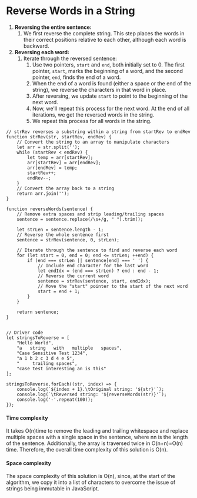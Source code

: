 # Reverse Words in a String

1. **Reversing the entire sentence:**
   1. We first reverse the complete string. This step places the words in their correct positions relative to each other, although each word is backward.
2. **Reversing each word:**
   1. Iterate through the reversed sentence:
      1. Use two pointers, `start` and `end`, both initially set to 0. The first pointer, `start`, marks the beginning of a word, and the second pointer, `end`, finds the end of a word.
      2. When the end of a word is found (either a space or the end of the string), we reverse the characters in that word in place.
      3. After reversing, we update `start` to point to the beginning of the next word.
      4. Now, we'll repeat this process for the next word. At the end of all iterations, we get the reversed words in the string.
      5. We repeat this process for all words in the string.

```
// strRev reverses a substring within a string from startRev to endRev
function strRev(str, startRev, endRev) {
    // Convert the string to an array to manipulate characters
    let arr = str.split('');
    while (startRev < endRev) {
        let temp = arr[startRev];
        arr[startRev] = arr[endRev];
        arr[endRev] = temp;
        startRev++;
        endRev--;
    }
    // Convert the array back to a string
    return arr.join('');
}

function reverseWords(sentence) {
    // Remove extra spaces and strip leading/trailing spaces
    sentence = sentence.replace(/\s+/g, " ").trim();

    let strLen = sentence.length - 1;
    // Reverse the whole sentence first
    sentence = strRev(sentence, 0, strLen);

    // Iterate through the sentence to find and reverse each word
    for (let start = 0, end = 0; end <= strLen; ++end) {
        if (end === strLen || sentence[end] === ' ') {
            // Include end character for the last word
            let endIdx = (end === strLen) ? end : end - 1;
            // Reverse the current word
            sentence = strRev(sentence, start, endIdx);
            // Move the "start" pointer to the start of the next word
            start = end + 1;
        }
    }

    return sentence;
}


// Driver code
let stringsToReverse = [
    "Hello World",
    "a   string   with   multiple   spaces",
    "Case Sensitive Test 1234",
    "a 1 b 2 c 3 d 4 e 5",
    "     trailing spaces",
    "case test interesting an is this"
];

stringsToReverse.forEach((str, index) => {
    console.log(`${index + 1}.\tOriginal string: '${str}'`);
    console.log(`\tReversed string: '${reverseWords(str)}'`);
    console.log('-'.repeat(100));
});

```

#### Time complexity <a href="#time-complexity" id="time-complexity"></a>

It takes O(n)time to remove the leading and trailing whitespace and replace multiple spaces with a single space in the sentence, where nn is the length of the sentence. Additionally, the array is traversed twice in O(n+n)=O(n) time. Therefore, the overall time complexity of this solution is O(n).

#### Space complexity <a href="#space-complexity" id="space-complexity"></a>

The space complexity of this solution is O(n), since, at the start of the algorithm, we copy it into a list of characters to overcome the issue of strings being immutable in JavaScript.
